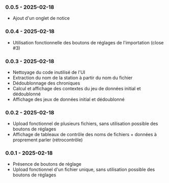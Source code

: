 
### 0.0.5 - 2025-02-18
- Ajout d'un onglet de notice

### 0.0.4 - 2025-02-18
- Utilisation fonctionnelle des boutons de réglages de l'importation (close #3)

### 0.0.3 - 2025-02-18
- Nettoyage du code inutilisé de l'UI
- Extraction du nom de la station à partir du nom du fichier
- Dédoublonnage des chroniques
- Calcul et affichage des contextes du jeu de données initial et dédoublonné
- Affichage des jeux de données initial et dédoublonné

### 0.0.2 - 2025-02-18
- Upload fonctionnel de plusieurs fichiers, sans utilisation possible des boutons de réglages
- Affichage de tableaux de contrôle des noms de fichiers + données à proprement parler (rétrocontrôle)

### 0.0.1 - 2025-02-18
- Présence de boutons de réglage
- Upload fonctionnel d'un fichier unique, sans utilisation possible des boutons de réglages


